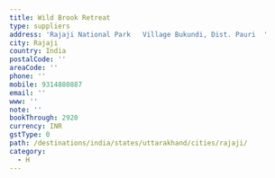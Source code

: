```yaml
---
title: Wild Brook Retreat
type: suppliers
address: 'Rajaji National Park   Village Bukundi, Dist. Pauri  '
city: Rajaji
country: India
postalCode: ''
areaCode: ''
phone: ''
mobile: 9314880887
email: ''
www: ''
note: ''
bookThrough: 2920
currency: INR
gstType: 0
path: /destinations/india/states/uttarakhand/cities/rajaji/
category:
  - H
---
```


